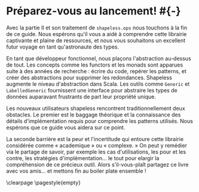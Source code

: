 # Préparez-vous au lancement! #{-}

Avec la partie II et son traitement de `shapeless.ops`
nous touchons à la fin de ce guide.
Nous espérons qu'il vous a aidé à comprendre
cette librairie captivante et plaine de ressources,
et nous vous souhaitons un excellent futur voyage 
en tant qu'astronaute des types.

En tant que développeur fonctionnel,
nous plaçons l'abstraction au-dessus de tout.
Les concepts comme les functors et les monads
sont apparues suite à des années de recherche :
écrire du code, repérer les patterns,
et créer des abstractions pour supprimer les redondances.
Shapeless augmente le niveau d'abstraction dans Scala.
Les outils comme `Generic` et `LabelledGeneric`
fournissent une interface pour abstraire les types de données
auparavant frustrants de part leur propriété unique.

Les nouveaux utilisateurs shapeless rencontrent traditionnellement deux obstacles.
Le premier est le baggage théorique et la connaissance des détails d'implémentation
requis pour comprendre les patterns utilisés.
Nous espérons que ce guide vous aidera sur ce point.

La seconde barrière est la peur et l'incertitude
qui entoure cette librairie considérée
comme « academique » ou « complexe. »
On peut y remédier via le partage de savoir, par exemple les cas d'utilisations,
les pour et les contre, les stratégies d'implémentation... 
le tout pour elargir la compréhension de ce précieux outil.
Alors s'il-vous-plaît partagez ce livre avec vos amis...
et mettons fin au boiler plate ensemble !

\clearpage
\pagestyle{empty}
